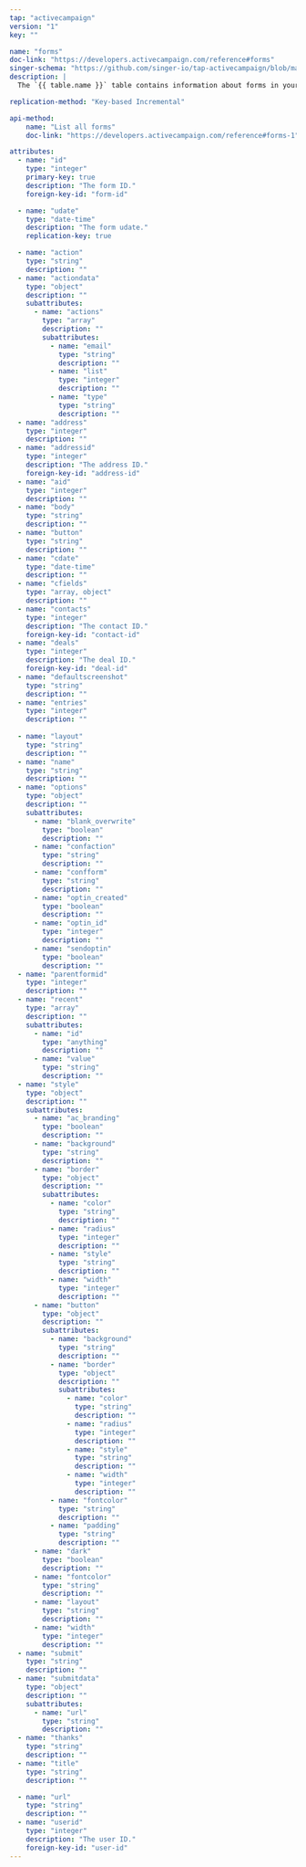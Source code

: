 ```yaml
---
tap: "activecampaign"
version: "1"
key: ""

name: "forms"
doc-link: "https://developers.activecampaign.com/reference#forms"
singer-schema: "https://github.com/singer-io/tap-activecampaign/blob/master/tap_activecampaign/schemas/forms.json"
description: |
  The `{{ table.name }}` table contains information about forms in your {{ integration.display_name }} account.

replication-method: "Key-based Incremental"

api-method:
    name: "List all forms"
    doc-link: "https://developers.activecampaign.com/reference#forms-1"

attributes:
  - name: "id"
    type: "integer"
    primary-key: true
    description: "The form ID."
    foreign-key-id: "form-id"

  - name: "udate"
    type: "date-time"
    description: "The form udate."
    replication-key: true

  - name: "action"
    type: "string"
    description: ""
  - name: "actiondata"
    type: "object"
    description: ""
    subattributes:
      - name: "actions"
        type: "array"
        description: ""
        subattributes:
          - name: "email"
            type: "string"
            description: ""
          - name: "list"
            type: "integer"
            description: ""
          - name: "type"
            type: "string"
            description: ""
  - name: "address"
    type: "integer"
    description: ""
  - name: "addressid"
    type: "integer"
    description: "The address ID."
    foreign-key-id: "address-id"
  - name: "aid"
    type: "integer"
    description: ""
  - name: "body"
    type: "string"
    description: ""
  - name: "button"
    type: "string"
    description: ""
  - name: "cdate"
    type: "date-time"
    description: ""
  - name: "cfields"
    type: "array, object"
    description: ""
  - name: "contacts"
    type: "integer"
    description: "The contact ID."
    foreign-key-id: "contact-id"
  - name: "deals"
    type: "integer"
    description: "The deal ID."
    foreign-key-id: "deal-id"
  - name: "defaultscreenshot"
    type: "string"
    description: ""
  - name: "entries"
    type: "integer"
    description: ""
  
  - name: "layout"
    type: "string"
    description: ""
  - name: "name"
    type: "string"
    description: ""
  - name: "options"
    type: "object"
    description: ""
    subattributes:
      - name: "blank_overwrite"
        type: "boolean"
        description: ""
      - name: "confaction"
        type: "string"
        description: ""
      - name: "confform"
        type: "string"
        description: ""
      - name: "optin_created"
        type: "boolean"
        description: ""
      - name: "optin_id"
        type: "integer"
        description: ""
      - name: "sendoptin"
        type: "boolean"
        description: ""
  - name: "parentformid"
    type: "integer"
    description: ""
  - name: "recent"
    type: "array"
    description: ""
    subattributes:
      - name: "id"
        type: "anything"
        description: ""
      - name: "value"
        type: "string"
        description: ""
  - name: "style"
    type: "object"
    description: ""
    subattributes:
      - name: "ac_branding"
        type: "boolean"
        description: ""
      - name: "background"
        type: "string"
        description: ""
      - name: "border"
        type: "object"
        description: ""
        subattributes:
          - name: "color"
            type: "string"
            description: ""
          - name: "radius"
            type: "integer"
            description: ""
          - name: "style"
            type: "string"
            description: ""
          - name: "width"
            type: "integer"
            description: ""
      - name: "button"
        type: "object"
        description: ""
        subattributes:
          - name: "background"
            type: "string"
            description: ""
          - name: "border"
            type: "object"
            description: ""
            subattributes:
              - name: "color"
                type: "string"
                description: ""
              - name: "radius"
                type: "integer"
                description: ""
              - name: "style"
                type: "string"
                description: ""
              - name: "width"
                type: "integer"
                description: ""
          - name: "fontcolor"
            type: "string"
            description: ""
          - name: "padding"
            type: "string"
            description: ""
      - name: "dark"
        type: "boolean"
        description: ""
      - name: "fontcolor"
        type: "string"
        description: ""
      - name: "layout"
        type: "string"
        description: ""
      - name: "width"
        type: "integer"
        description: ""
  - name: "submit"
    type: "string"
    description: ""
  - name: "submitdata"
    type: "object"
    description: ""
    subattributes:
      - name: "url"
        type: "string"
        description: ""
  - name: "thanks"
    type: "string"
    description: ""
  - name: "title"
    type: "string"
    description: ""

  - name: "url"
    type: "string"
    description: ""
  - name: "userid"
    type: "integer"
    description: "The user ID."
    foreign-key-id: "user-id"
---
```

